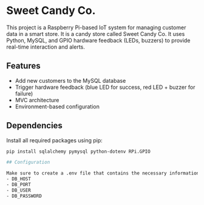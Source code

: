 # Sweet Candy Co.

This project is a Raspberry Pi-based IoT system for managing customer data in a smart store. It is a candy store called Sweet Candy Co. It uses Python, MySQL, and GPIO hardware feedback (LEDs, buzzers) to provide real-time interaction and alerts.

## Features

- Add new customers to the MySQL database
- Trigger hardware feedback (blue LED for success, red LED + buzzer for failure)
- MVC architecture
- Environment-based configuration

## Dependencies

Install all required packages using pip:

```bash
pip install sqlalchemy pymysql python-dotenv RPi.GPIO

## Configuration

Make sure to create a .env file that contains the necessary information.
- DB_HOST
- DB_PORT
- DB_USER
- DB_PASSWORD